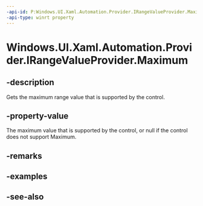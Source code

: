 ```yaml
---
-api-id: P:Windows.UI.Xaml.Automation.Provider.IRangeValueProvider.Maximum
-api-type: winrt property
---
```


<!-- Property syntax
public double Maximum { get; }
-->

# Windows.UI.Xaml.Automation.Provider.IRangeValueProvider.Maximum

## -description
Gets the maximum range value that is supported by the control.



## -property-value
The maximum value that is supported by the control, or null if the control does not support Maximum.

## -remarks

## -examples

## -see-also
